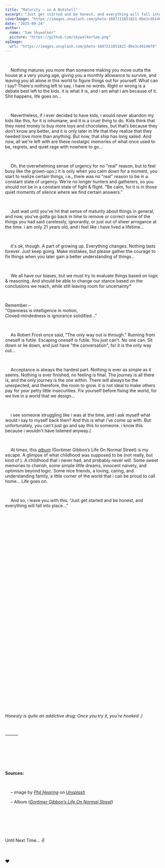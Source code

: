 ```yaml
---
title: "Maturity – in A Nutshell"
excerpt: "Just get started and be honest, and everything will fall into place..."
coverImage: "https://images.unsplash.com/photo-1607211851821-8be3cd6146f0"
date: "2025-09-24"
author:
  name: "Sam Skywalker"
  picture: "https://github.com/skywalkerSam.png"
ogImage:
  url: "https://images.unsplash.com/photo-1607211851821-8be3cd6146f0"
---
```


&nbsp;

&emsp; Nothing matures you more than someone making you move outta the house at a very young age, giving you a monthly allowance to survive, and leaving you all alone in this world to figure things out for yourself. What can i say? There's nothing left to say, i have no words. Right or wrong is a debate best left to the kids. it is what it is, and i am what i am because of it. Shit happens, life goes on...

&nbsp;

&emsp; Nevertheless, if i ever decided to have kids, i would never abandon my kids like this, for it is inhumane, and it is a cruel thing to do. Kids think that they need money to buy more toys and chocolates, but that’s because they don’t know any better, and it is only later in life that they realize that they needed love more than anything. But now, that ship has long sailed. And now, all we're left with are these nostalgic memories of what once used to be, regrets, and quiet rage with nowhere to go…

&nbsp;

&emsp; Oh, the overwhelming sense of urgency for no "real" reason, but to feel busy like the grown-ups.) it is only when you calm down for a moment, you start to realize certain things, i.e., there was no "real" reason to be in a constant state of urgency. We're no longer hunters and gatherers, so you should not be in a constant state of fight & flight. "Be calm, for it is in those quiet moments of silence where we find certain answers."

&nbsp;

&emsp; Just wait until you've hit that sense of maturity about things in general, and now, you've gotta go back in time to remove or correct some of the things you had said carelessly, ignorantly, or just out of sheer arrogance at the time. i am only 21 years old, and i feel like i have lived a lifetime…

&nbsp;

&emsp; it's ok, though. A part of growing up. Everything changes. Nothing lasts forever. Just keep going. Make mistakes, but please gather the courage to fix things when you later gain a better understanding of things…

&nbsp;

&emsp; We all have our biases, but we must try to evaluate things based on logic & reasoning. And should be able to change our stance based on the conclusions we reach, while still leaving room for uncertainty\*

&nbsp;

Remember –  
"Openness is intelligence in motion,  
Closed-mindedness is ignorance solidified..."

&nbsp;

&emsp; As Robert Frost once said, "The only way out is through." Running from oneself is futile. Escaping oneself is futile. You just can't. No one can. Sit down or lie down, and just have "the conversation", for it is the only way out…

&nbsp;

&emsp; Acceptance is always the hardest part. Nothing is ever as simple as it seems. Nothing is ever finished, no feeling is final. The journey is all there is, and the only journey is the one within. There will always be the unexpected, and therefore, the room to grow. it is not ideal to make others pay for your petty little insecurities. Fix yourself before fixing the world, for we live in a world that we design…

&nbsp;

&emsp; i see someone struggling like i was at the time, and i ask myself what would i say to myself back then? And this is what i've come up with. But unfortunately, you can't just go and say this to someone. i know this because i wouldn't have listened anyway.(

&nbsp;

&emsp; At times, this [_album_](https://open.spotify.com/album/7r0ve7ACjQDnFOlDgqcL0R?si=njLg82FNQTOXVtON9QSBaA) (Gortimer Gibbon’s Life On Normal Street) is my escape. A glimpse of what childhood was supposed to be (not really, but kind of ). A childhood that i never had, and probably never will. Some sweet memories to cherish, some simple little dreams, innocent naivety, and optimism beyond logic. Some nice friends, a loving, caring, and understanding family, a little corner of the world that i can be proud to call home… Life goes on.

&nbsp;

&emsp; And so, i leave you with this: “Just get started and be honest, and everything will fall into place...”

&nbsp;

&nbsp;

&nbsp;

&nbsp;

&nbsp;

&nbsp;

&nbsp;

&nbsp;

&nbsp;

&nbsp;

&nbsp;

&nbsp;

&nbsp;

&nbsp;

&nbsp;

&nbsp;

&nbsp;

&nbsp;

&nbsp;

&nbsp;

&nbsp;

_Honesty is quite an addictive drug; Once you try it, you're hooked .)_

&nbsp;

———

&nbsp;

&nbsp;

&nbsp;

**Sources:**

&nbsp;

&emsp; – image by [_Phil Hearing_](https://unsplash.com/@philhearing?utm_content=creditCopyText&utm_medium=referral&utm_source=unsplash) on [_Unsplash_](https://unsplash.com/photos/person-with-blue-paint-on-hand-cylPETXS7is?utm_content=creditCopyText&utm_medium=referral&utm_source=unsplash)

&emsp; – Album ([_Gortimer Gibbon’s Life On Normal Street_](https://open.spotify.com/album/7r0ve7ACjQDnFOlDgqcL0R))

&nbsp;

&nbsp;

&nbsp;

Until Next Time... ✌️

&nbsp;

❤️

&nbsp;
